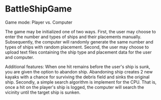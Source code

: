 # BattleShipGame

Game mode: Player vs. Computer

The game may be initialized one of two ways. First, the user may choose to enter the number and types of ships and their placements manually. Subsequently, the computer will randomly generate the same number and types of ships with random placement. Second, the user may choose to upload text files containing the ship type and placement data for the user and computer. 

Additional features: When one hit remains before the user's ship is sunk, you are given the option to abandon ship. Abandoning ship creates 2 new kayaks with a chance for surviving the debris field and sinks the original ship. Secondly, a simple search algorithm is implement for the CPU. That is, once a hit on the player's ship is logged, the computer will search the vicinity until the target ship is sunken.

